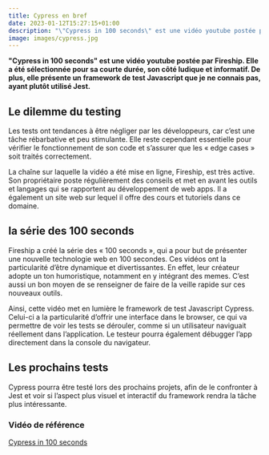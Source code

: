 ```yaml
---
title: Cypress en bref
date: 2023-01-12T15:27:15+01:00
description: "\"Cypress in 100 seconds\" est une vidéo youtube postée par Fireship. Elle a été sélectionnée pour sa courte durée, son côté ludique et informatif. De plus, elle présente un framework de test Javascript que je ne connais pas, ayant plutôt utilisé Jest."
image: images/cypress.jpg
---
```


**"Cypress in 100 seconds" est une vidéo youtube postée par Fireship. Elle a été sélectionnée pour sa courte durée, son côté ludique et informatif. De plus, elle présente un framework de test Javascript que je ne connais pas, ayant plutôt utilisé Jest.**

## Le dilemme du testing

Les tests ont tendances à être négliger par les développeurs, car c’est une tâche rébarbative et peu stimulante. Elle reste cependant essentielle pour vérifier le fonctionnement de son code et s’assurer que les « edge cases » soit traités correctement.

La chaîne sur laquelle la vidéo a été mise en ligne, Fireship, est très active. Son propriétaire poste régulièrement des conseils et met en avant les outils et langages qui se rapportent au développement de web apps. Il a également un site web sur lequel il offre des cours et tutoriels dans ce domaine.


## la série des 100 seconds

Fireship a créé la série des « 100 seconds », qui a pour but de présenter une nouvelle technologie web en 100 secondes. Ces vidéos ont la particularité d’être dynamique et divertissantes. En effet, leur créateur adopte un ton humoristique, notamment en y intégrant des memes. C’est aussi un bon moyen de se renseigner de faire de la veille rapide sur ces nouveaux outils.

Ainsi, cette vidéo met en lumière le framework de test Javascript Cypress. Celui-ci a la particularité d’offrir une interface dans le browser, ce qui va permettre de voir les tests se dérouler, comme si un utilisateur naviguait réellement dans l’application. Le testeur pourra également débugger l’app directement dans la console du navigateur.

## Les prochains tests

Cypress pourra être testé lors des prochains projets, afin de le confronter à Jest et voir si l’aspect plus visuel et interactif du framework rendra la tâche plus intéressante.


### Vidéo de référence
[Cypress in 100 seconds](https://www.youtube.com/watch?v=BQqzfHQkREo)
